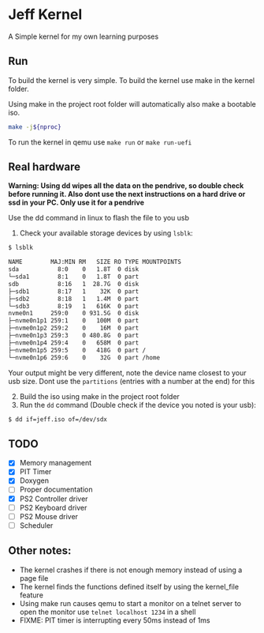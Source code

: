 # Jeff Kernel

A Simple kernel for my own learning purposes

## Run
To build the kernel is very simple. To build the kernel use make in the kernel folder.<br>

Using make in the project root folder will automatically also make a bootable iso.

```sh
make -j${nproc}
```

To run the kernel in qemu use `make run` or `make run-uefi`

## Real hardware
**Warning: Using dd wipes all the data on the pendrive, so double check before running it. Also dont use the next instructions on a hard drive or ssd in your PC. Only use it for a pendrive**

Use the dd command in linux to flash the file to you usb

1. Check your available storage devices by using `lsblk`:
```sh
$ lsblk

NAME        MAJ:MIN RM   SIZE RO TYPE MOUNTPOINTS
sda           8:0    0   1.8T  0 disk 
└─sda1        8:1    0   1.8T  0 part 
sdb           8:16   1  28.7G  0 disk 
├─sdb1        8:17   1    32K  0 part 
├─sdb2        8:18   1   1.4M  0 part 
└─sdb3        8:19   1   616K  0 part 
nvme0n1     259:0    0 931.5G  0 disk 
├─nvme0n1p1 259:1    0   100M  0 part 
├─nvme0n1p2 259:2    0    16M  0 part 
├─nvme0n1p3 259:3    0 480.8G  0 part 
├─nvme0n1p4 259:4    0   658M  0 part 
├─nvme0n1p5 259:5    0   418G  0 part /
└─nvme0n1p6 259:6    0    32G  0 part /home
```

Your output might be very different, note the device name closest to your usb size.
Dont use the `partitions` (entries with a number at the end) for this

2. Build the iso using make in the project root folder
3. Run the `dd` command (Double check if the device you noted is your usb):
```sh
$ dd if=jeff.iso of=/dev/sdx
```

## TODO
- [x] Memory management
- [x] PIT Timer
- [x] Doxygen
- [ ] Proper documentation
- [x] PS2 Controller driver
- [ ] PS2 Keyboard driver
- [ ] PS2 Mouse driver
- [ ] Scheduler

## Other notes:

- The kernel crashes if there is not enough memory instead of using a page file
- The kernel finds the functions defined itself by using the kernel_file feature
- Using make run causes qemu to start a monitor on a telnet server to open the monitor
use `telnet localhost 1234` in a shell
- FIXME: PIT timer is interrupting every 50ms instead of 1ms